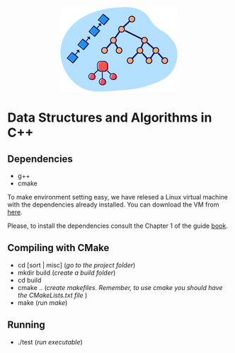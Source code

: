 <!--- #eda_cpp --->

<p align="center">
  <img src="eda.png" />
</p>

# Data Structures and Algorithms in C++

## Dependencies
- g++
- cmake
  
To make environment setting easy, we have relesed a Linux virtual machine with the dependencies already installed. You can download the VM from [here](https://www.dropbox.com/scl/fi/suhnm0ci3pj0xo80a71gm/EDAUAndes.ova).


Please, to install the dependencies consult the Chapter 1 of the guide [book](https://www.dropbox.com/s/v3jeokz580z0amq/EDA_book.pdf).
## Compiling with CMake 
- cd [sort | misc]  (_go to the project folder_)
- mkdir build  (_create a build folder_)
- cd build
- cmake .. (_create makefiles. Remember, to use cmake you should have the CMakeLists.txt file_ )
- make  (_run make_)

## Running
- ./test  (_run executable_)

